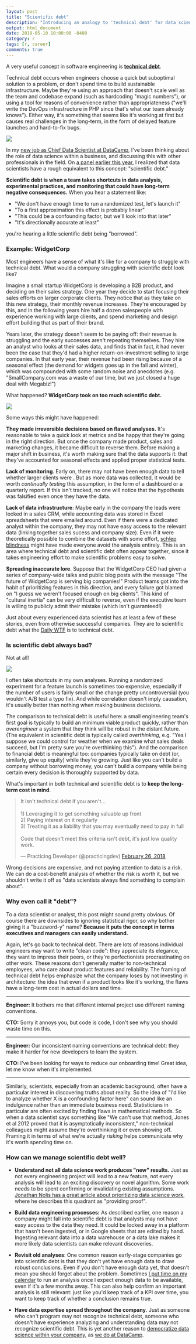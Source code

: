 ```yaml
---
layout: post
title: "Scientific debt"
description: "Introducing an analogy to 'technical debt' for data scientists."
output: html_document
date: 2018-05-10 10:00:00 -0400
category: r
tags: [r, career]
comments: true
---
```


A very useful concept in software engineering is **[technical debt](https://martinfowler.com/bliki/TechnicalDebt.html)**.

Technical debt occurs when engineers choose a quick but suboptimal solution to a problem, or don't spend time to build sustainable infrastructure. Maybe they're using an approach that doesn't scale well as the team and codebase expand (such as hardcoding "magic numbers"), or using a tool for reasons of convenience rather than appropriateness ("we'll write the DevOps infrastructure in PHP since that's what our team already knows"). Either way, it's something that seems like it's working at first but causes real challenges in the long-term, in the form of delayed feature launches and hard-to-fix bugs.

![](https://josephdpurcell.github.io/Lorax/dist/2015-madison-php/assets/What_colour_is_your_backlog.svg)

In my [new job as Chief Data Scientist at DataCamp](http://varianceexplained.org/r/joining-datacamp/), I've been thinking about the role of data science within a business, and discussing this with other professionals in the field. On [a panel earlier this year](https://twitter.com/robinson_es/status/959948446542151680), I realized that data scientists have a rough equivalent to this concept: "scientific debt."

**Scientific debt is when a team takes shortcuts in data analysis, experimental practices, and monitoring that could have long-term negative consequences.** When you hear a statement like:

* "We don't have enough time to run a randomized test, let's launch it"
* "To a first approximation this effect is probably linear"
* "This could be a confounding factor, but we'll look into that later"
* "It's directionally accurate at least"

you're hearing a little scientific debt being "borrowed".

### Example: WidgetCorp

Most engineers have a sense of what it's like for a company to struggle with technical debt. What would a company struggling with scientific debt look like?

Imagine a small startup WidgetCorp is developing a B2B product, and deciding on their sales strategy. One year they decide to start focusing their sales efforts on larger corporate clients. They notice that as they take on this new strategy, their monthly revenue increases. They're encouraged by this, and in the following years hire half a dozen salespeople with experience working with large clients, and spend marketing and design effort building that as part of their brand.

Years later, the strategy doesn't seem to be paying off: their revenue is struggling and the early successes aren't repeating themselves. They hire an analyst who looks at their sales data, and finds that in fact, it had never been the case that they'd had a higher return-on-investment selling to large companies. In that early year, their revenue had been rising because of a seasonal effect (the demand for widgets goes up in the fall and winter), which was compounded with some random noise and anecdotes (e.g. "SmallCompany.com was a waste of our time, but we just closed a huge deal with Megabiz!")

What happened? **WidgetCorp took on too much scientific debt.**

![](https://smallbiztrends.com/wp-content/uploads/2016/01/cartoon7379.png)

Some ways this might have happened:

**They made irreversible decisions based on flawed analyses.** It's reasonable to take a quick look at metrics and be happy that they're going in the right direction. But once the company made product, sales and marketing changes, it became difficult to reverse them. Before making a major shift in business, it's worth making sure that the data supports it: that they've accounted for seasonal effects and applied proper statistical tests.

**Lack of monitoring**. Early on, there may not have been enough data to tell whether larger clients were . But as more data was collected, it would be worth *continually testing* this assumption, in the form of a dashboard or a quarterly report. If this isn't tracked, no one will notice that the hypothesis was falsified even once they have the data.

**Lack of data infrastructure**: Maybe early in the company the leads were locked in a sales CRM, while accounting data was stored in Excel spreadsheets that were emailed around. Even if there were a dedicated analyst within the company, they may not have easy access to the relevant data (linking together sales sucess and company size). Even if it were theoretically possible to combine the datasets with some effort, [schlep blindness](http://www.paulgraham.com/schlep.html) might have made everyone avoid the analysis entirely. This is an area where technical debt and scientific debt often appear together, since it takes engineering effort to make scientific problems easy to solve.

**Spreading inaccurate lore**. Suppose that the WidgetCorp CEO had given a series of company-wide talks and public blog posts with the message "The future of WidgetCorp is serving big companies!" Product teams got into the habit of prioritizing features in this direction, and every failure got blamed on "I guess we weren't focused enough on big clients". This kind of "cultural inertia" can be very difficult to reverse, even if the executive team is willing to publicly admit their mistake (which isn't guaranteed!)

Just about every experienced data scientist has at least a few of these stories, even from otherwise successful companies. They are to scientific debt what the [Daily WTF](https://thedailywtf.com/) is to technical debt.

### Is scientific debt always bad?

Not at all!

![](http://files.explosm.net/comics/Rob/profits.png)

I often take shortcuts in my own analyses. Running a randomized experiment for a feature launch is sometimes too expensive, especially if the number of users is fairly small or the change pretty uncontroversial (you wouldn't A/B test a typo fix). And while correlation doesn't imply causation, it's usually better than nothing when making business decisions.

The comparison to technical debt is useful here: a small engineering team's first goal is typically to build an minimum viable product quickly, rather than *overengineer* a system that they think will be robust in the distant future. (The equivalent in scientific debt is typically called *overthinking*, e.g. "Yes I suppose we could control for weather when we examine what sales deals succeed, but I'm pretty sure you're overthinking this"). And the comparison to financial debt is meaningful too: companies typically take on debt (or, similarly, give up equity) while they're growing. Just like you can't build a company without borrowing money, you can't build a company while being certain every decision is thoroughly supported by data.

What's important in both technical and scientific debt is to **keep the long-term cost in mind**.

<blockquote class="twitter-tweet" data-lang="en"><p lang="en" dir="ltr">It isn&#39;t technical debt if you aren&#39;t...<br><br>1) Leveraging it to get something valuable up front<br>2) Paying interest on it regularly<br>3) Treating it as a liability that you may eventually need to pay in full<br><br>Code that doesn&#39;t meet this criteria isn&#39;t debt, it&#39;s just low quality work.</p>&mdash; Practicing Developer (@practicingdev) <a href="https://twitter.com/practicingdev/status/968175299581108224?ref_src=twsrc%5Etfw">February 26, 2018</a></blockquote>
<script async src="https://platform.twitter.com/widgets.js" charset="utf-8"></script>

Wrong decisions are expensive, and not paying attention to data is a risk. We can do a cost-benefit analysis of whether the risk is worth it, but we shouldn't write it off as "data scientists always find something to complain about".

### Why even call it "debt"?

To a data scientist or analyst, this post might sound pretty obvious. Of course there are downsides to ignoring statistical rigor, so why bother giving it a "buzzword-y" name? **Because it puts the concept in terms executives and managers can easily understand.**

Again, let's go back to technical debt. There are lots of reasons individual engineers may want to write "clean code": they appreciate its elegance, they want to impress their peers, or they're perfectionists procrastinating on other work. These reasons don't generally matter to non-technical employees, who care about product features and reliability. The framing of technical debt helps emphasize what the company loses by not investing in architecture: the idea that even if a product looks like it's working, the flaws have a long-term cost in actual dollars and time.

-----

**Engineer:** It bothers me that different internal project use different naming conventions.

**CTO:** Sorry it annoys you, but code is code, I don't see why you should waste time on this.

-----

**Engineer:** Our inconsistent naming conventions are technical debt: they make it harder for new developers to learn the system.

**CTO:** I've been looking for ways to reduce our onboarding time! Great idea, let me know when it's implemented.

-----

Similarly, scientists, especially from an academic background, often have a particular interest in discovering truths about reality. So the idea of "I'd like to analyze whether X is a confounding factor here" can sound like an indulgence rather than an immediate business need. Statisticians in particular are often excited by finding flaws in mathematical methods. So when a data scientist says something like "We can't use that method, Jones et al 2012 proved that it is asymptotically inconsistent," non-technical colleagues might assume they're overthinking it or even showing off. Framing it in terms of what we're actually *risking* helps communicate why it's worth spending time on.

### How can we manage scientific debt well?

* **Understand not all data science work produces "new" results.** Just as not every engineering project will lead to a new feature, not every analysis will lead to an exciting discovery or novel algorithm. Some work needs to be spent confirming or invalidating existing assumptions. [Jonathan Nolis has a great article about prioritizing data science work](https://towardsdatascience.com/prioritizing-data-science-work-936b3765fd45), where he describes this quadrant as "providing proof".

* **Build data engineering processes:** As described earlier, one reason a company might fall into scientific debt is that analysts may not have easy access to the data they need. It could be locked away in a platform that hasn't been ingested, or in Google sheets that are edited by hand. Ingesting relevant data into a data warehouse or a data lake makes it more likely data scientists can make relevant discoveries.

* **Revisit old analyses**: One common reason early-stage companies go into scientific debt is that they don't yet have enough data to draw robust conclusions. Even if you don't have enough data yet, that doesn't mean you should forget about the problem. Sometimes [I put time on my calendar](https://medium.com/the-mission/why-calendars-are-more-effective-than-to-do-lists-9bc6ce3bee50) to run an analysis once I expect enough data to be available, even if it's a few months away. This can also help confirm an important analysis is still relevant: just like you'd keep track of a KPI over time, you want to keep track of whether a conclusion remains true.

* **Have data expertise spread throughout the company**. Just as someone who can't program may not recognize technical debt, someone who doesn't have experience analyzing and understanding data may not recognize scientific debt. This is yet another reason to [democratize data science within your company](https://register.gotowebinar.com/register/5951553477110700289?source=blog), as [we do at DataCamp](http://varianceexplained.org/r/joining-datacamp/).
